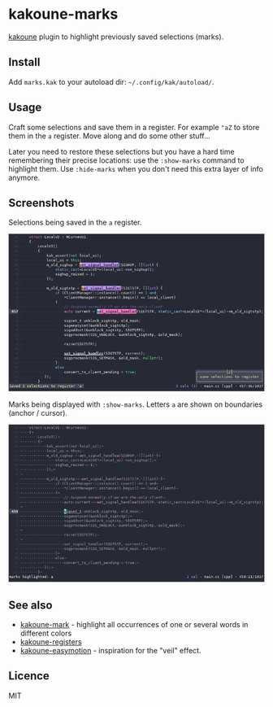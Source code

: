 # kakoune-marks

[kakoune](http://kakoune.org) plugin to highlight previously saved selections (marks).

## Install

Add `marks.kak` to your autoload dir: `~/.config/kak/autoload/`.

## Usage

Craft some selections and save them in a register. For example `"aZ` to store them
in the `a` register. Move along and do some other stuff…

Later you need to restore these selections but you have a hard time remembering their
precise locations: use the `:show-marks` command to highlight them.
Use `:hide-marks` when you don't need this extra layer of info anymore.

## Screenshots

Selections being saved in the `a` register.

![selections](https://raw.githubusercontent.com/delapouite/kakoune-marks/master/01.png)

Marks being displayed with `:show-marks`. Letters `a` are shown on boundaries (anchor / cursor).

![marks](https://raw.githubusercontent.com/delapouite/kakoune-marks/master/02.png)

## See also

- [kakoune-mark](https://github.com/fsub/kakoune-mark) - highlight all occurrences of one or several words in different colors
- [kakoune-registers](https://github.com/Delapouite/kakoune-registers)
- [kakoune-easymotion](https://github.com/danr/kakoune-easymotion) - inspiration for the "veil" effect.

## Licence

MIT
